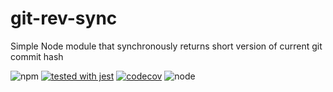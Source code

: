 # git-rev-sync
Simple Node module that synchronously returns short version of current git commit hash

![npm](https://img.shields.io/npm/v/@destinationstransfers/git-rev-sync.svg)
[![tested with jest](https://img.shields.io/badge/tested_with-jest-99424f.svg)](https://github.com/facebook/jest) [![codecov](https://codecov.io/gh@destinationstransfers/git-rev-sync/branch/master/graph/badge.svg)](https://codecov.io/gh/@destinationstransfers/git-rev-sync)
![node](https://img.shields.io/node/v/@destinationstransfers/git-rev-sync.svg)
